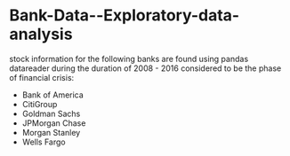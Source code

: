 # Bank-Data--Exploratory-data-analysis

stock information for the following banks are found using pandas datareader during the duration of 2008 - 2016
considered to be the phase of financial crisis:
* Bank of America
* CitiGroup
* Goldman Sachs
* JPMorgan Chase
* Morgan Stanley
* Wells Fargo
